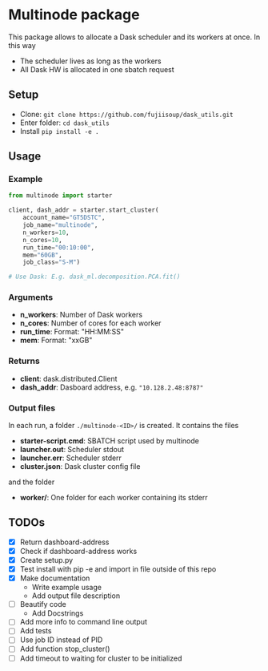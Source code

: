 # Multinode package

This package allows to allocate a Dask scheduler and its workers at once.
In this way
- The scheduler lives as long as the workers
- All Dask HW is allocated in one sbatch request


## Setup
- Clone: ```git clone https://github.com/fujiisoup/dask_utils.git```
- Enter folder: ```cd dask_utils```
- Install ```pip install -e .```

## Usage

### Example
```python
from multinode import starter

client, dash_addr = starter.start_cluster(
    account_name="GT5DSTC",
    job_name="multinode",
    n_workers=10,
    n_cores=10,
    run_time="00:10:00",
    mem="60GB",
    job_class="S-M")

# Use Dask: E.g. dask_ml.decomposition.PCA.fit()
```

### Arguments
- **n_workers**: Number of Dask workers
- **n_cores**: Number of cores for each worker
- **run_time**: Format: "HH:MM:SS"
- **mem**: Format: "xxGB"

### Returns
- **client**: dask.distributed.Client
- **dash_addr**: Dasboard address, e.g. ```"10.128.2.48:8787"```

### Output files
In each run, a folder ```./multinode-<ID>/``` is created. It contains the files
- **starter-script.cmd**: SBATCH script used by multinode
- **launcher.out**: Scheduler stdout
- **launcher.err**: Scheduler stderr
- **cluster.json**: Dask cluster config file

and the folder
- **worker/**: One folder for each worker containing its stderr

## TODOs
- [x] Return dashboard-address
- [x] Check if dashboard-address works
- [x] Create setup.py
- [x] Test install with pip -e and import in file outside of this repo
- [x] Make documentation
  - Write example usage
  - Add output file description
- [ ] Beautify code
  - Add Docstrings
- [ ] Add more info to command line output
- [ ] Add tests
- [ ] Use job ID instead of PID
- [ ] Add function stop_cluster()
- [ ] Add timeout to waiting for cluster to be initialized

